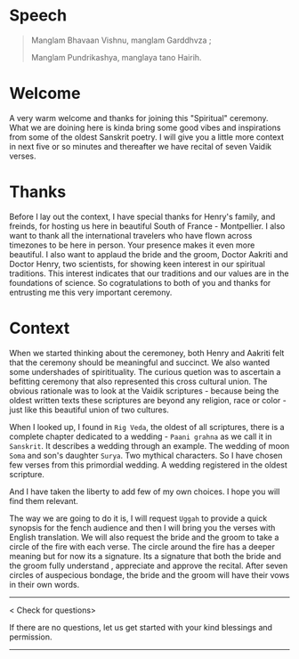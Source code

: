 # Speech

> Manglam Bhavaan Vishnu, manglam Garddhvza ;
>
> Manglam Pundrikashya, manglaya tano Hairih.

# Welcome

A very warm welcome and thanks for joining this "Spiritual" ceremony.  What we are doining here is kinda bring some good vibes and inspirations from some of the oldest  Sanskrit poetry. I will give you a little more context in next five or so minutes and thereafter we have recital of seven Vaidik verses. 

# Thanks

Before I lay out the context, I have special thanks for Henry's family, and freinds, for hosting us here in beautiful South of France - Montpellier. I also want to thank all the international travelers who have flown across timezones to be here in person. Your presence makes it even more beautiful. I also want to applaud the bride and the groom, Doctor Aakriti and Doctor Henry, two scientists, for showing keen interest in our spiritual traditions. This interest indicates that our traditions and our values are in the foundations of science. So cogratulations to both of you and thanks for entrusting me this very important ceremony.

# Context

When we started thinking about the ceremoney, both Henry and Aakriti felt that the ceremony should be meaningful and succinct. We also wanted some undershades of spiritituality. The curious quetion was to ascertain a befitting ceremony that also represented this cross cultural union. The obvious rationale was to look at the Vaidik scriptures - because being the oldest written texts these scriptures are beyond any religion, race or color - just like this beautiful union of two cultures.

When I looked up, I found in `Rig Veda`, the oldest of all scriptures, there is a complete chapter dedicated to a wedding - `Paani grahna` as we call it in `Sanskrit`. It describes a wedding through an example. The wedding of moon  `Soma` and son's daughter `Surya`. Two mythical characters. So I have chosen few verses from this primordial wedding. A wedding registered in the oldest scripture. 

And I have taken the liberty to add few of my own choices. I hope you will find them relevant. 

The way we are going to do it is, I will request `Uggah` to provide a quick synopsis for the fench audience and then I will bring you the verses with English translation. We will also request the bride and the groom to take a circle of the fire with each verse. The circle around the fire has a deeper meaning but for now its a signature. Its a signature that both the bride and the groom fully understand , appreciate and approve the recital. After seven circles of auspecious bondage, the bride and the groom will have their vows in their own words. 

----

< Check for questions>

If there are no questions, let us get started with your kind blessings and permission.

-----


